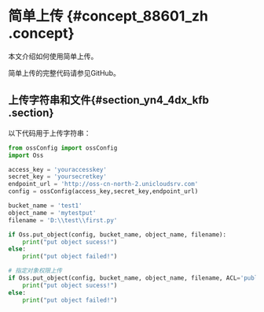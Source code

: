 # 简单上传 {#concept_88601_zh .concept}

本文介绍如何使用简单上传。

简单上传的完整代码请参见GitHub。

## 上传字符串和文件{#section_yn4_4dx_kfb .section}

以下代码用于上传字符串：

```python
from ossConfig import ossConfig
import Oss

access_key = 'youraccesskey'
secret_key = 'yoursecretkey'
endpoint_url = 'http://oss-cn-north-2.unicloudsrv.com'
config = ossConfig(access_key,secret_key,endpoint_url)

bucket_name = 'test1'
object_name = 'mytestput'
filename = 'D:\\test\\first.py'

if Oss.put_object(config, bucket_name, object_name, filename):
    print("put object sucess!")
else:
    print("put object failed!")

# 指定对象权限上传
if Oss.put_object(config, bucket_name, object_name, filename, ACL='public-read'):
    print("put object sucess!")
else:
    print("put object failed!")
```

